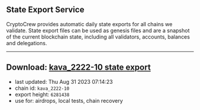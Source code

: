 ## State Export Service
CryptoCrew provides automatic daily state exports for all chains we validate. State export files can be used as genesis files and are a snapshot of the current blockchain state, including all validators, accounts, balances and delegations.

---
**Download: [kava_2222-10 state export](https://dl.ccvalidators.com/SERVICE/kava/kava_2222-10_export_6281438.json)**
---

- last updated: Thu Aug 31 2023 07:14:23
- chain id: `kava_2222-10`
- export height: `6281438`
- use for: airdrops, local tests, chain recovery
